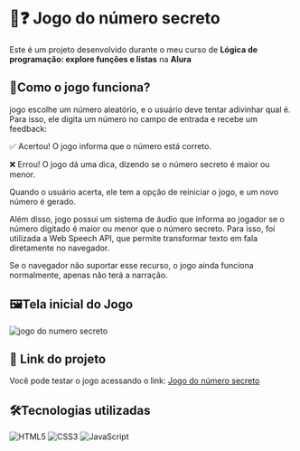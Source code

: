 # 🔢❓ Jogo do número secreto

Este é um projeto desenvolvido durante o meu curso de **Lógica de programação: explore funções e listas** na **Alura**

## 🚀Como o jogo funciona?

 jogo escolhe um número aleatório, e o usuário deve tentar adivinhar qual é. Para isso, ele digita um número no campo de entrada e recebe um feedback:

✅ Acertou! O jogo informa que o número está correto.

❌ Errou! O jogo dá uma dica, dizendo se o número secreto é maior ou menor.

Quando o usuário acerta, ele tem a opção de reiniciar o jogo, e um novo número é gerado.

Além disso, jogo possui um sistema de áudio que informa ao jogador se o número digitado é maior ou menor que o número secreto. Para isso, foi utilizada a Web Speech API, que permite transformar texto em fala diretamente no navegador.

Se o navegador não suportar esse recurso, o jogo ainda funciona normalmente, apenas não terá a narração.

## 🖼Tela inicial do Jogo
![jogo do numero secreto](https://github.com/user-attachments/assets/16b3ea5e-00ca-4cae-a393-4d9482621fc5)


## 🔗 Link do projeto
Você pode testar o jogo acessando o link:
[Jogo do número secreto](https://jogo-delta-sable-85.vercel.app/)


## 🛠Tecnologias utilizadas



![HTML5](https://img.shields.io/badge/HTML5-E34F26?style=for-the-badge&logo=html5&logoColor=white)  ![CSS3](https://img.shields.io/badge/CSS3-1572B6?style=for-the-badge&logo=css3&logoColor=white)  ![JavaScript](https://img.shields.io/badge/JavaScript-F7DF1E?style=for-the-badge&logo=javascript&logoColor=black) 
